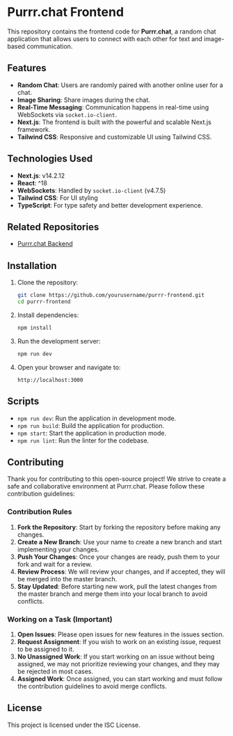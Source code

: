 # Purrr.chat Frontend

This repository contains the frontend code for **Purrr.chat**, a random chat application that allows users to connect with each other for text and image-based communication.

## Features
- **Random Chat**: Users are randomly paired with another online user for a chat.
- **Image Sharing**: Share images during the chat.
- **Real-Time Messaging**: Communication happens in real-time using WebSockets via `socket.io-client`.
- **Next.js**: The frontend is built with the powerful and scalable Next.js framework.
- **Tailwind CSS**: Responsive and customizable UI using Tailwind CSS.

## Technologies Used
- **Next.js**: v14.2.12
- **React**: ^18
- **WebSockets**: Handled by `socket.io-client` (v4.7.5)
- **Tailwind CSS**: For UI styling
- **TypeScript**: For type safety and better development experience.

## Related Repositories
- [Purrr.chat Backend](https://github.com/yourusername/purrr-backend)

## Installation

1. Clone the repository:
    ```bash
    git clone https://github.com/yourusername/purrr-frontend.git
    cd purrr-frontend
    ```

2. Install dependencies:
    ```bash
    npm install
    ```

3. Run the development server:
    ```bash
    npm run dev
    ```

4. Open your browser and navigate to:
    ```
    http://localhost:3000
    ```

## Scripts

- `npm run dev`: Run the application in development mode.
- `npm run build`: Build the application for production.
- `npm start`: Start the application in production mode.
- `npm run lint`: Run the linter for the codebase.

## Contributing
Thank you for contributing to this open-source project! We strive to create a safe and collaborative environment at Purrr.chat. Please follow these contribution guidelines:

### Contribution Rules
1. **Fork the Repository**: Start by forking the repository before making any changes. 
2. **Create a New Branch**: Use your name to create a new branch and start implementing your changes.
3. **Push Your Changes**: Once your changes are ready, push them to your fork and wait for a review.
4. **Review Process**: We will review your changes, and if accepted, they will be merged into the master branch.
5. **Stay Updated**: Before starting new work, pull the latest changes from the master branch and merge them into your local branch to avoid conflicts.

### Working on a Task (Important)
1. **Open Issues**: Please open issues for new features in the issues section.
2. **Request Assignment**: If you wish to work on an existing issue, request to be assigned to it.
3. **No Unassigned Work**: If you start working on an issue without being assigned, we may not prioritize reviewing your changes, and they may be rejected in most cases.
4. **Assigned Work**: Once assigned, you can start working and must follow the contribution guidelines to avoid merge conflicts.

## License
This project is licensed under the ISC License.